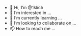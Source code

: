 - 👋 Hi, I’m @1klich
- 👀 I’m interested in ...
- 🌱 I’m currently learning ...
- 💞️ I’m looking to collaborate on ...
- 📫 How to reach me ...

<!---
1klich/1klich is a ✨ special ✨ repository because its `README.md` (this file) appears on your GitHub profile.
You can click the Preview link to take a look at your changes.
--->
